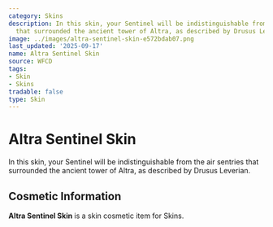 ```yaml
---
category: Skins
description: In this skin, your Sentinel will be indistinguishable from the air sentries
  that surrounded the ancient tower of Altra, as described by Drusus Leverian.
image: ../images/altra-sentinel-skin-e572bdab07.png
last_updated: '2025-09-17'
name: Altra Sentinel Skin
source: WFCD
tags:
- Skin
- Skins
tradable: false
type: Skin
---
```


# Altra Sentinel Skin

In this skin, your Sentinel will be indistinguishable from the air sentries that surrounded the ancient tower of Altra, as described by Drusus Leverian.

## Cosmetic Information

**Altra Sentinel Skin** is a skin cosmetic item for Skins.

